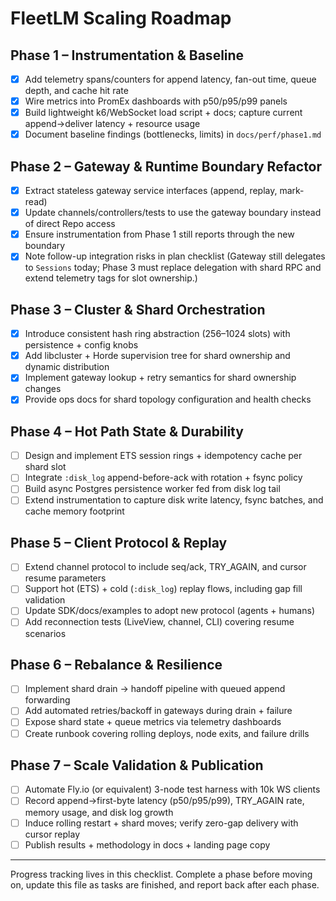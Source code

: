 # FleetLM Scaling Roadmap

## Phase 1 – Instrumentation & Baseline
- [x] Add telemetry spans/counters for append latency, fan-out time, queue depth, and cache hit rate
- [x] Wire metrics into PromEx dashboards with p50/p95/p99 panels
- [x] Build lightweight k6/WebSocket load script + docs; capture current append→deliver latency + resource usage
- [x] Document baseline findings (bottlenecks, limits) in `docs/perf/phase1.md`

## Phase 2 – Gateway & Runtime Boundary Refactor
- [x] Extract stateless gateway service interfaces (append, replay, mark-read)
- [x] Update channels/controllers/tests to use the gateway boundary instead of direct Repo access
- [x] Ensure instrumentation from Phase 1 still reports through the new boundary
- [x] Note follow-up integration risks in plan checklist (Gateway still delegates to `Sessions` today; Phase 3 must replace delegation with shard RPC and extend telemetry tags for slot ownership.)

## Phase 3 – Cluster & Shard Orchestration
- [x] Introduce consistent hash ring abstraction (256–1024 slots) with persistence + config knobs
- [x] Add libcluster + Horde supervision tree for shard ownership and dynamic distribution
- [x] Implement gateway lookup + retry semantics for shard ownership changes
- [x] Provide ops docs for shard topology configuration and health checks

## Phase 4 – Hot Path State & Durability
- [ ] Design and implement ETS session rings + idempotency cache per shard slot
- [ ] Integrate `:disk_log` append-before-ack with rotation + fsync policy
- [ ] Build async Postgres persistence worker fed from disk log tail
- [ ] Extend instrumentation to capture disk write latency, fsync batches, and cache memory footprint

## Phase 5 – Client Protocol & Replay
- [ ] Extend channel protocol to include seq/ack, TRY_AGAIN, and cursor resume parameters
- [ ] Support hot (ETS) + cold (`:disk_log`) replay flows, including gap fill validation
- [ ] Update SDK/docs/examples to adopt new protocol (agents + humans)
- [ ] Add reconnection tests (LiveView, channel, CLI) covering resume scenarios

## Phase 6 – Rebalance & Resilience
- [ ] Implement shard drain → handoff pipeline with queued append forwarding
- [ ] Add automated retries/backoff in gateways during drain + failure
- [ ] Expose shard state + queue metrics via telemetry dashboards
- [ ] Create runbook covering rolling deploys, node exits, and failure drills

## Phase 7 – Scale Validation & Publication
- [ ] Automate Fly.io (or equivalent) 3-node test harness with 10k WS clients
- [ ] Record append→first-byte latency (p50/p95/p99), TRY_AGAIN rate, memory usage, and disk log growth
- [ ] Induce rolling restart + shard moves; verify zero-gap delivery with cursor replay
- [ ] Publish results + methodology in docs + landing page copy

---

Progress tracking lives in this checklist. Complete a phase before moving on, update this file as tasks are finished, and report back after each phase.
